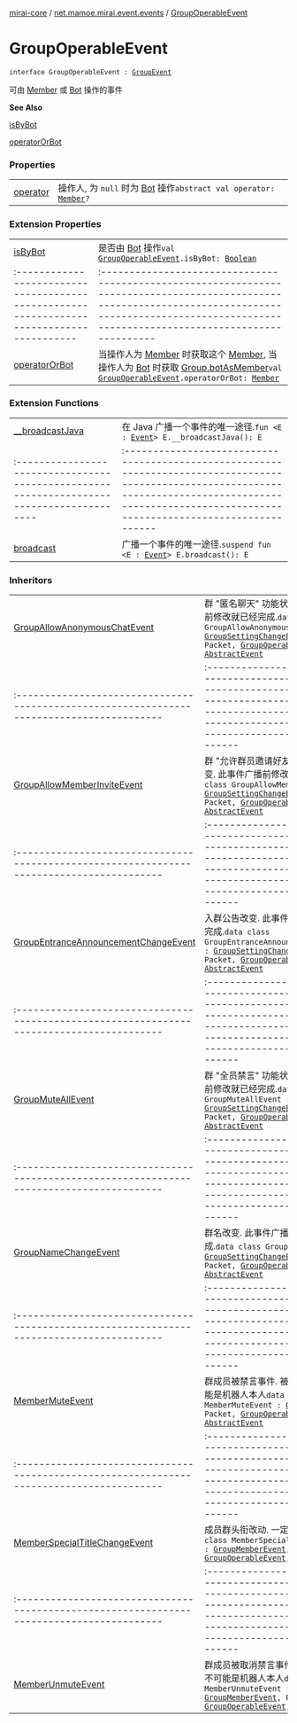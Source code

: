 [mirai-core](../../index.md) / [net.mamoe.mirai.event.events](../index.md) / [GroupOperableEvent](./index.md)

# GroupOperableEvent

`interface GroupOperableEvent : `[`GroupEvent`](../-group-event/index.md)

可由 [Member](../../net.mamoe.mirai.contact/-member/index.md) 或 [Bot](../../net.mamoe.mirai/-bot/index.md) 操作的事件

**See Also**

[isByBot](../is-by-bot.md)

[operatorOrBot](../operator-or-bot.md)

### Properties
|||
|:----------------------------------------------------------------------------------------|:---------------------------------------------------------------------------------------------------------------------------------------------------------------------------------------------------------|
| [operator](operator.md) | 操作人, 为 `null` 时为 [Bot](../../net.mamoe.mirai/-bot/index.md) 操作`abstract val operator: `[`Member`](../../net.mamoe.mirai.contact/-member/index.md)`?` |

### Extension Properties
|||
|:----------------------------------------------------------------------------------------|:---------------------------------------------------------------------------------------------------------------------------------------------------------------------------------------------------------|
| [isByBot](../is-by-bot.md) | 是否由 [Bot](../../net.mamoe.mirai/-bot/index.md) 操作`val `[`GroupOperableEvent`](./index.md)`.isByBot: `[`Boolean`](https://kotlinlang.org/api/latest/jvm/stdlib/kotlin/-boolean/index.html) ||||
|:----------------------------------------------------------------------------------------|:---------------------------------------------------------------------------------------------------------------------------------------------------------------------------------------------------------|
| [operatorOrBot](../operator-or-bot.md) | 当操作人为 [Member](../../net.mamoe.mirai.contact/-member/index.md) 时获取这个 [Member](../../net.mamoe.mirai.contact/-member/index.md), 当操作人为 [Bot](../../net.mamoe.mirai/-bot/index.md) 时获取 [Group.botAsMember](../../net.mamoe.mirai.contact/-group/bot-as-member.md)`val `[`GroupOperableEvent`](./index.md)`.operatorOrBot: `[`Member`](../../net.mamoe.mirai.contact/-member/index.md) |

### Extension Functions
|||
|:----------------------------------------------------------------------------------------|:---------------------------------------------------------------------------------------------------------------------------------------------------------------------------------------------------------|
| [__broadcastJava](../../net.mamoe.mirai.event/__broadcast-java.md) | 在 Java 广播一个事件的唯一途径.`fun <E : `[`Event`](../../net.mamoe.mirai.event/-event/index.md)`> E.__broadcastJava(): E` ||||
|:----------------------------------------------------------------------------------------|:---------------------------------------------------------------------------------------------------------------------------------------------------------------------------------------------------------|
| [broadcast](../../net.mamoe.mirai.event/broadcast.md) | 广播一个事件的唯一途径.`suspend fun <E : `[`Event`](../../net.mamoe.mirai.event/-event/index.md)`> E.broadcast(): E` |

### Inheritors
|||
|:----------------------------------------------------------------------------------------|:---------------------------------------------------------------------------------------------------------------------------------------------------------------------------------------------------------|
| [GroupAllowAnonymousChatEvent](../-group-allow-anonymous-chat-event/index.md) | 群 "匿名聊天" 功能状态改变. 此事件广播前修改就已经完成.`data class GroupAllowAnonymousChatEvent : `[`GroupSettingChangeEvent`](../-group-setting-change-event/index.md)`<`[`Boolean`](https://kotlinlang.org/api/latest/jvm/stdlib/kotlin/-boolean/index.html)`>, Packet, `[`GroupOperableEvent`](./index.md)`, `[`AbstractEvent`](../../net.mamoe.mirai.event/-abstract-event/index.md) ||||
|:----------------------------------------------------------------------------------------|:---------------------------------------------------------------------------------------------------------------------------------------------------------------------------------------------------------|
| [GroupAllowMemberInviteEvent](../-group-allow-member-invite-event/index.md) | 群 "允许群员邀请好友加群" 功能状态改变. 此事件广播前修改就已经完成.`data class GroupAllowMemberInviteEvent : `[`GroupSettingChangeEvent`](../-group-setting-change-event/index.md)`<`[`Boolean`](https://kotlinlang.org/api/latest/jvm/stdlib/kotlin/-boolean/index.html)`>, Packet, `[`GroupOperableEvent`](./index.md)`, `[`AbstractEvent`](../../net.mamoe.mirai.event/-abstract-event/index.md) ||||
|:----------------------------------------------------------------------------------------|:---------------------------------------------------------------------------------------------------------------------------------------------------------------------------------------------------------|
| [GroupEntranceAnnouncementChangeEvent](../-group-entrance-announcement-change-event/index.md) | 入群公告改变. 此事件广播前修改就已经完成.`data class GroupEntranceAnnouncementChangeEvent : `[`GroupSettingChangeEvent`](../-group-setting-change-event/index.md)`<`[`String`](https://kotlinlang.org/api/latest/jvm/stdlib/kotlin/-string/index.html)`>, Packet, `[`GroupOperableEvent`](./index.md)`, `[`AbstractEvent`](../../net.mamoe.mirai.event/-abstract-event/index.md) ||||
|:----------------------------------------------------------------------------------------|:---------------------------------------------------------------------------------------------------------------------------------------------------------------------------------------------------------|
| [GroupMuteAllEvent](../-group-mute-all-event/index.md) | 群 "全员禁言" 功能状态改变. 此事件广播前修改就已经完成.`data class GroupMuteAllEvent : `[`GroupSettingChangeEvent`](../-group-setting-change-event/index.md)`<`[`Boolean`](https://kotlinlang.org/api/latest/jvm/stdlib/kotlin/-boolean/index.html)`>, Packet, `[`GroupOperableEvent`](./index.md)`, `[`AbstractEvent`](../../net.mamoe.mirai.event/-abstract-event/index.md) ||||
|:----------------------------------------------------------------------------------------|:---------------------------------------------------------------------------------------------------------------------------------------------------------------------------------------------------------|
| [GroupNameChangeEvent](../-group-name-change-event/index.md) | 群名改变. 此事件广播前修改就已经完成.`data class GroupNameChangeEvent : `[`GroupSettingChangeEvent`](../-group-setting-change-event/index.md)`<`[`String`](https://kotlinlang.org/api/latest/jvm/stdlib/kotlin/-string/index.html)`>, Packet, `[`GroupOperableEvent`](./index.md)`, `[`AbstractEvent`](../../net.mamoe.mirai.event/-abstract-event/index.md) ||||
|:----------------------------------------------------------------------------------------|:---------------------------------------------------------------------------------------------------------------------------------------------------------------------------------------------------------|
| [MemberMuteEvent](../-member-mute-event/index.md) | 群成员被禁言事件. 被禁言的成员都不可能是机器人本人`data class MemberMuteEvent : `[`GroupMemberEvent`](../-group-member-event/index.md)`, Packet, `[`GroupOperableEvent`](./index.md)`, `[`AbstractEvent`](../../net.mamoe.mirai.event/-abstract-event/index.md) ||||
|:----------------------------------------------------------------------------------------|:---------------------------------------------------------------------------------------------------------------------------------------------------------------------------------------------------------|
| [MemberSpecialTitleChangeEvent](../-member-special-title-change-event/index.md) | 成员群头衔改动. 一定为群主操作`data class MemberSpecialTitleChangeEvent : `[`GroupMemberEvent`](../-group-member-event/index.md)`, `[`GroupOperableEvent`](./index.md)`, `[`AbstractEvent`](../../net.mamoe.mirai.event/-abstract-event/index.md) ||||
|:----------------------------------------------------------------------------------------|:---------------------------------------------------------------------------------------------------------------------------------------------------------------------------------------------------------|
| [MemberUnmuteEvent](../-member-unmute-event/index.md) | 群成员被取消禁言事件. 被禁言的成员都不可能是机器人本人`data class MemberUnmuteEvent : `[`GroupMemberEvent`](../-group-member-event/index.md)`, Packet, `[`GroupOperableEvent`](./index.md)`, `[`AbstractEvent`](../../net.mamoe.mirai.event/-abstract-event/index.md) |

